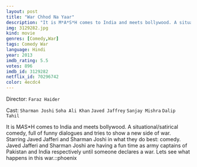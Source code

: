 ```yaml
---
layout: post
title: "War Chhod Na Yaar"
description: "It is M*A*S*H comes to India and meets bollywood. A situational/satirical comedy, full of funny dialogues and tries to show a new side of war. Starring Javed Jafferi and Sharman Joshi in what they do best: comedy. Javed Jafferi and Sharman Joshi are having a fun time as army captains of Pakistan and India respectively until someone declares a war. Lets see what happens in this war..."
img: 3129282.jpg
kind: movie
genres: [Comedy,War]
tags: Comedy War 
language: Hindi
year: 2013
imdb_rating: 5.5
votes: 896
imdb_id: 3129282
netflix_id: 70296742
color: 4ecdc4
---
```

Director: `Faraz Haider`  

Cast: `Sharman Joshi` `Soha Ali Khan` `Javed Jaffrey` `Sanjay Mishra` `Dalip Tahil` 

It is M*A*S*H comes to India and meets bollywood. A situational/satirical comedy, full of funny dialogues and tries to show a new side of war. Starring Javed Jafferi and Sharman Joshi in what they do best: comedy. Javed Jafferi and Sharman Joshi are having a fun time as army captains of Pakistan and India respectively until someone declares a war. Lets see what happens in this war.::phoenix